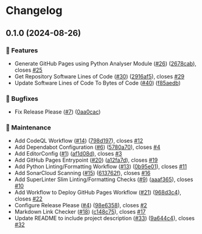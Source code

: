# Changelog

## 0.1.0 (2024-08-26)


### 🚀 Features

* Generate GitHub Pages using Python Analyser Module ([#26](https://github.com/JackPlowman/github-stats/issues/26)) ([2678cab](https://github.com/JackPlowman/github-stats/commit/2678cab6c39ecfb7b3fc256157fd40c1c49ca708)), closes [#25](https://github.com/JackPlowman/github-stats/issues/25)
* Get Repository Software Lines of Code ([#30](https://github.com/JackPlowman/github-stats/issues/30)) ([2916af5](https://github.com/JackPlowman/github-stats/commit/2916af596c03eec73420906fc5754078ec5d45fc)), closes [#29](https://github.com/JackPlowman/github-stats/issues/29)
* Update Software Lines of Code To Bytes of Code ([#40](https://github.com/JackPlowman/github-stats/issues/40)) ([f85aedb](https://github.com/JackPlowman/github-stats/commit/f85aedbe18cb5db2963ca0df156665ab2eb23dcb))


### 🐛 Bugfixes

* Fix Release Please ([#7](https://github.com/JackPlowman/github-stats/issues/7)) ([0aa0cac](https://github.com/JackPlowman/github-stats/commit/0aa0cac6bacbf8cefb23c4a103f220d361501812))


### 🧰 Maintenance

* Add CodeQL Workflow ([#14](https://github.com/JackPlowman/github-stats/issues/14)) ([798d197](https://github.com/JackPlowman/github-stats/commit/798d197eaa70e00b6d239ee96ad9f9c984a44c43)), closes [#12](https://github.com/JackPlowman/github-stats/issues/12)
* Add Dependabot Configuration ([#6](https://github.com/JackPlowman/github-stats/issues/6)) ([5780a70](https://github.com/JackPlowman/github-stats/commit/5780a7013072b8e4d3ae806eba7278cb78808262)), closes [#4](https://github.com/JackPlowman/github-stats/issues/4)
* Add EditorConfig ([#1](https://github.com/JackPlowman/github-stats/issues/1)) ([af1d08d](https://github.com/JackPlowman/github-stats/commit/af1d08daeb23ddf3ea15b45b79ad9563a507f6ad)), closes [#3](https://github.com/JackPlowman/github-stats/issues/3)
* Add GitHub Pages Entrypoint ([#20](https://github.com/JackPlowman/github-stats/issues/20)) ([a12fa7d](https://github.com/JackPlowman/github-stats/commit/a12fa7d102ec689683459e8304b5c3e856606f7f)), closes [#19](https://github.com/JackPlowman/github-stats/issues/19)
* Add Python Linting/Formatting Workflow ([#13](https://github.com/JackPlowman/github-stats/issues/13)) ([0b95e01](https://github.com/JackPlowman/github-stats/commit/0b95e0149ef26db4cd3e9e876f7c28d63acf19c5)), closes [#11](https://github.com/JackPlowman/github-stats/issues/11)
* Add SonarCloud Scanning ([#15](https://github.com/JackPlowman/github-stats/issues/15)) ([613762f](https://github.com/JackPlowman/github-stats/commit/613762f9000e06e873430a4b144a1af24e489488)), closes [#16](https://github.com/JackPlowman/github-stats/issues/16)
* Add SuperLinter Slim Linting/Formatting Checks ([#9](https://github.com/JackPlowman/github-stats/issues/9)) ([aaaf365](https://github.com/JackPlowman/github-stats/commit/aaaf3653f854ab55ff2c1856fa45c501d1e89f9c)), closes [#10](https://github.com/JackPlowman/github-stats/issues/10)
* Add Workflow to Deploy GitHub Pages Workflow ([#21](https://github.com/JackPlowman/github-stats/issues/21)) ([968d3c4](https://github.com/JackPlowman/github-stats/commit/968d3c48a24ec3ff9b2e434bf5aa536819b53841)), closes [#22](https://github.com/JackPlowman/github-stats/issues/22)
* Configure Release Please ([#4](https://github.com/JackPlowman/github-stats/issues/4)) ([98e6358](https://github.com/JackPlowman/github-stats/commit/98e6358754e44969c48f47258d90989d84d01143)), closes [#2](https://github.com/JackPlowman/github-stats/issues/2)
* Markdown Link Checker ([#18](https://github.com/JackPlowman/github-stats/issues/18)) ([c148c75](https://github.com/JackPlowman/github-stats/commit/c148c75cb6c2c20195347d20255e66d954b08588)), closes [#17](https://github.com/JackPlowman/github-stats/issues/17)
* Update README to include project description ([#33](https://github.com/JackPlowman/github-stats/issues/33)) ([9a644c4](https://github.com/JackPlowman/github-stats/commit/9a644c49391fcf5cd5f5c2f2b1230ad792535c04)), closes [#32](https://github.com/JackPlowman/github-stats/issues/32)
